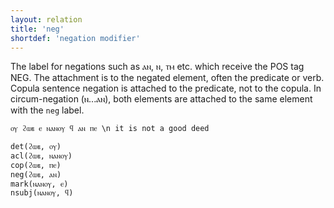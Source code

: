 ```yaml
---
layout: relation
title: 'neg'
shortdef: 'negation modifier'
---
```


The label for negations such as ⲁⲛ, ⲛ, ⲧⲙ etc. which receive the POS tag NEG. The attachment is to the negated element, often the predicate or verb. Copula sentence negation is attached to the predicate, not to the copula. In circum-negation (ⲛ...ⲁⲛ), both elements are attached to the same element with the `neg` label.

~~~ sdparse
ⲟⲩ ϩⲱⲃ ⲉ ⲛⲁⲛⲟⲩ ϥ ⲁⲛ ⲡⲉ \n it is not a good deed

det(ϩⲱⲃ, ⲟⲩ)
acl(ϩⲱⲃ, ⲛⲁⲛⲟⲩ)
cop(ϩⲱⲃ, ⲡⲉ)
neg(ϩⲱⲃ, ⲁⲛ)
mark(ⲛⲁⲛⲟⲩ, ⲉ)
nsubj(ⲛⲁⲛⲟⲩ, ϥ)
~~~

<!-- Interlanguage links updated Čt lis 12 09:43:30 CET 2020 -->
